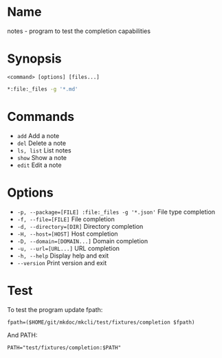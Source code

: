 # Name

notes - program to test the completion capabilities

# Synopsis

```
<command> [options] [files...]
```

```zsh
*:file:_files -g '*.md'
```

# Commands

* `add` Add a note
* `del` Delete a note
* `ls, list` List notes
* `show` Show a note
* `edit` Edit a note

# Options

* `-p, --package=[FILE] :file:_files -g '*.json'` File type completion
* `-f, --file=[FILE]` File completion
* `-d, --directory=[DIR]` Directory completion
* `-H, --host=[HOST]` Host completion
* `-D, --domain=[DOMAIN...]` Domain completion
* `-u, --url=[URL...]` URL completion
* `-h, --help` Display help and exit
* `--version` Print version and exit

# Test

To test the program update fpath:

```
fpath=($HOME/git/mkdoc/mkcli/test/fixtures/completion $fpath)
```

And PATH:

```
PATH="test/fixtures/completion:$PATH"
```
